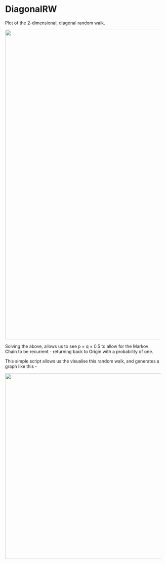 # DiagonalRW
Plot of the 2-dimensional, diagonal random walk.

<div align="center">
    <img src="https://user-images.githubusercontent.com/65075293/99665991-481db480-2a62-11eb-8cf9-207998fcd628.png" width="1000px"</img> 
</div>

Solving the above, allows us to see p = q = 0.5 to allow for the Markov Chain to be recurrent - returning back to Origin with a probability of one.

This simple script allows us the visualise this random walk, and generates a graph like this - 

<div align="center">
    <img src="https://user-images.githubusercontent.com/65075293/99667032-b1ea8e00-2a63-11eb-94dc-0c0cd0860eb2.png" width="600px"</img> 
</div>
